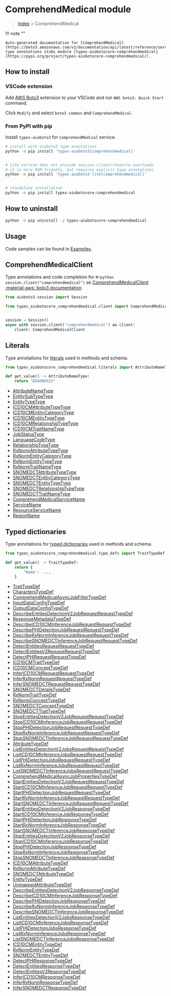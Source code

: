 # ComprehendMedical module

> [Index](../README.md) > ComprehendMedical


!!! note ""

    Auto-generated documentation for [ComprehendMedical](https://boto3.amazonaws.com/v1/documentation/api/latest/reference/services/comprehendmedical.html#ComprehendMedical)
    type annotations stubs module [types-aiobotocore-comprehendmedical](https://pypi.org/project/types-aiobotocore-comprehendmedical/).

## How to install

### VSCode extension

Add [AWS Boto3](https://marketplace.visualstudio.com/items?itemName=Boto3typed.boto3-ide)
extension to your VSCode and run `AWS boto3: Quick Start` command.

Click `Modify` and select `boto3 common` and `ComprehendMedical`.

### From PyPI with pip

Install `types-aioboto3` for `ComprehendMedical` service.

```bash
# install with aioboto3 type annotations
python -m pip install 'types-aioboto3[comprehendmedical]'


# Lite version does not provide session.client/resource overloads
# it is more RAM-friendly, but requires explicit type annotations
python -m pip install 'types-aioboto3-lite[comprehendmedical]'


# standalone installation
python -m pip install types-aiobotocore-comprehendmedical
```



## How to uninstall

```bash
python -m pip uninstall -y types-aiobotocore-comprehendmedical
```

## Usage

Code samples can be found in [Examples](./usage.md).

## ComprehendMedicalClient

Type annotations and code completion for  `#!python session.client("comprehendmedical")` as [ComprehendMedicalClient](./client.md)
[:material-aws: boto3 documentation](https://boto3.amazonaws.com/v1/documentation/api/latest/reference/services/comprehendmedical.html#ComprehendMedical.Client)

```python title="Usage example"
from aioboto3.session import Session

from types_aiobotocore_comprehendmedical.client import ComprehendMedicalClient


session = Session()
async with session.client("comprehendmedical") as client:
    client: ComprehendMedicalClient
```








## Literals

Type annotations for [literals](./literals.md) used in methods and schema.

```python title="Usage example"
from types_aiobotocore_comprehendmedical.literals import AttributeNameType

def get_value() -> AttributeNameType:
    return "DIAGNOSIS"
```

- [AttributeNameType](./literals.md#attributenametype)
- [EntitySubTypeType](./literals.md#entitysubtypetype)
- [EntityTypeType](./literals.md#entitytypetype)
- [ICD10CMAttributeTypeType](./literals.md#icd10cmattributetypetype)
- [ICD10CMEntityCategoryType](./literals.md#icd10cmentitycategorytype)
- [ICD10CMEntityTypeType](./literals.md#icd10cmentitytypetype)
- [ICD10CMRelationshipTypeType](./literals.md#icd10cmrelationshiptypetype)
- [ICD10CMTraitNameType](./literals.md#icd10cmtraitnametype)
- [JobStatusType](./literals.md#jobstatustype)
- [LanguageCodeType](./literals.md#languagecodetype)
- [RelationshipTypeType](./literals.md#relationshiptypetype)
- [RxNormAttributeTypeType](./literals.md#rxnormattributetypetype)
- [RxNormEntityCategoryType](./literals.md#rxnormentitycategorytype)
- [RxNormEntityTypeType](./literals.md#rxnormentitytypetype)
- [RxNormTraitNameType](./literals.md#rxnormtraitnametype)
- [SNOMEDCTAttributeTypeType](./literals.md#snomedctattributetypetype)
- [SNOMEDCTEntityCategoryType](./literals.md#snomedctentitycategorytype)
- [SNOMEDCTEntityTypeType](./literals.md#snomedctentitytypetype)
- [SNOMEDCTRelationshipTypeType](./literals.md#snomedctrelationshiptypetype)
- [SNOMEDCTTraitNameType](./literals.md#snomedcttraitnametype)
- [ComprehendMedicalServiceName](./literals.md#comprehendmedicalservicename)
- [ServiceName](./literals.md#servicename)
- [ResourceServiceName](./literals.md#resourceservicename)
- [RegionName](./literals.md#regionname)




## Typed dictionaries

Type annotations for [typed dictionaries](./type_defs.md) used in methods and schema.

```python title="Usage example"
from types_aiobotocore_comprehendmedical.type_defs import TraitTypeDef

def get_value() -> TraitTypeDef:
    return {
        "Name": ...,
    }
```

- [TraitTypeDef](./type_defs.md#traittypedef)
- [CharactersTypeDef](./type_defs.md#characterstypedef)
- [ComprehendMedicalAsyncJobFilterTypeDef](./type_defs.md#comprehendmedicalasyncjobfiltertypedef)
- [InputDataConfigTypeDef](./type_defs.md#inputdataconfigtypedef)
- [OutputDataConfigTypeDef](./type_defs.md#outputdataconfigtypedef)
- [DescribeEntitiesDetectionV2JobRequestRequestTypeDef](./type_defs.md#describeentitiesdetectionv2jobrequestrequesttypedef)
- [ResponseMetadataTypeDef](./type_defs.md#responsemetadatatypedef)
- [DescribeICD10CMInferenceJobRequestRequestTypeDef](./type_defs.md#describeicd10cminferencejobrequestrequesttypedef)
- [DescribePHIDetectionJobRequestRequestTypeDef](./type_defs.md#describephidetectionjobrequestrequesttypedef)
- [DescribeRxNormInferenceJobRequestRequestTypeDef](./type_defs.md#describerxnorminferencejobrequestrequesttypedef)
- [DescribeSNOMEDCTInferenceJobRequestRequestTypeDef](./type_defs.md#describesnomedctinferencejobrequestrequesttypedef)
- [DetectEntitiesRequestRequestTypeDef](./type_defs.md#detectentitiesrequestrequesttypedef)
- [DetectEntitiesV2RequestRequestTypeDef](./type_defs.md#detectentitiesv2requestrequesttypedef)
- [DetectPHIRequestRequestTypeDef](./type_defs.md#detectphirequestrequesttypedef)
- [ICD10CMTraitTypeDef](./type_defs.md#icd10cmtraittypedef)
- [ICD10CMConceptTypeDef](./type_defs.md#icd10cmconcepttypedef)
- [InferICD10CMRequestRequestTypeDef](./type_defs.md#infericd10cmrequestrequesttypedef)
- [InferRxNormRequestRequestTypeDef](./type_defs.md#inferrxnormrequestrequesttypedef)
- [InferSNOMEDCTRequestRequestTypeDef](./type_defs.md#infersnomedctrequestrequesttypedef)
- [SNOMEDCTDetailsTypeDef](./type_defs.md#snomedctdetailstypedef)
- [RxNormTraitTypeDef](./type_defs.md#rxnormtraittypedef)
- [RxNormConceptTypeDef](./type_defs.md#rxnormconcepttypedef)
- [SNOMEDCTConceptTypeDef](./type_defs.md#snomedctconcepttypedef)
- [SNOMEDCTTraitTypeDef](./type_defs.md#snomedcttraittypedef)
- [StopEntitiesDetectionV2JobRequestRequestTypeDef](./type_defs.md#stopentitiesdetectionv2jobrequestrequesttypedef)
- [StopICD10CMInferenceJobRequestRequestTypeDef](./type_defs.md#stopicd10cminferencejobrequestrequesttypedef)
- [StopPHIDetectionJobRequestRequestTypeDef](./type_defs.md#stopphidetectionjobrequestrequesttypedef)
- [StopRxNormInferenceJobRequestRequestTypeDef](./type_defs.md#stoprxnorminferencejobrequestrequesttypedef)
- [StopSNOMEDCTInferenceJobRequestRequestTypeDef](./type_defs.md#stopsnomedctinferencejobrequestrequesttypedef)
- [AttributeTypeDef](./type_defs.md#attributetypedef)
- [ListEntitiesDetectionV2JobsRequestRequestTypeDef](./type_defs.md#listentitiesdetectionv2jobsrequestrequesttypedef)
- [ListICD10CMInferenceJobsRequestRequestTypeDef](./type_defs.md#listicd10cminferencejobsrequestrequesttypedef)
- [ListPHIDetectionJobsRequestRequestTypeDef](./type_defs.md#listphidetectionjobsrequestrequesttypedef)
- [ListRxNormInferenceJobsRequestRequestTypeDef](./type_defs.md#listrxnorminferencejobsrequestrequesttypedef)
- [ListSNOMEDCTInferenceJobsRequestRequestTypeDef](./type_defs.md#listsnomedctinferencejobsrequestrequesttypedef)
- [ComprehendMedicalAsyncJobPropertiesTypeDef](./type_defs.md#comprehendmedicalasyncjobpropertiestypedef)
- [StartEntitiesDetectionV2JobRequestRequestTypeDef](./type_defs.md#startentitiesdetectionv2jobrequestrequesttypedef)
- [StartICD10CMInferenceJobRequestRequestTypeDef](./type_defs.md#starticd10cminferencejobrequestrequesttypedef)
- [StartPHIDetectionJobRequestRequestTypeDef](./type_defs.md#startphidetectionjobrequestrequesttypedef)
- [StartRxNormInferenceJobRequestRequestTypeDef](./type_defs.md#startrxnorminferencejobrequestrequesttypedef)
- [StartSNOMEDCTInferenceJobRequestRequestTypeDef](./type_defs.md#startsnomedctinferencejobrequestrequesttypedef)
- [StartEntitiesDetectionV2JobResponseTypeDef](./type_defs.md#startentitiesdetectionv2jobresponsetypedef)
- [StartICD10CMInferenceJobResponseTypeDef](./type_defs.md#starticd10cminferencejobresponsetypedef)
- [StartPHIDetectionJobResponseTypeDef](./type_defs.md#startphidetectionjobresponsetypedef)
- [StartRxNormInferenceJobResponseTypeDef](./type_defs.md#startrxnorminferencejobresponsetypedef)
- [StartSNOMEDCTInferenceJobResponseTypeDef](./type_defs.md#startsnomedctinferencejobresponsetypedef)
- [StopEntitiesDetectionV2JobResponseTypeDef](./type_defs.md#stopentitiesdetectionv2jobresponsetypedef)
- [StopICD10CMInferenceJobResponseTypeDef](./type_defs.md#stopicd10cminferencejobresponsetypedef)
- [StopPHIDetectionJobResponseTypeDef](./type_defs.md#stopphidetectionjobresponsetypedef)
- [StopRxNormInferenceJobResponseTypeDef](./type_defs.md#stoprxnorminferencejobresponsetypedef)
- [StopSNOMEDCTInferenceJobResponseTypeDef](./type_defs.md#stopsnomedctinferencejobresponsetypedef)
- [ICD10CMAttributeTypeDef](./type_defs.md#icd10cmattributetypedef)
- [RxNormAttributeTypeDef](./type_defs.md#rxnormattributetypedef)
- [SNOMEDCTAttributeTypeDef](./type_defs.md#snomedctattributetypedef)
- [EntityTypeDef](./type_defs.md#entitytypedef)
- [UnmappedAttributeTypeDef](./type_defs.md#unmappedattributetypedef)
- [DescribeEntitiesDetectionV2JobResponseTypeDef](./type_defs.md#describeentitiesdetectionv2jobresponsetypedef)
- [DescribeICD10CMInferenceJobResponseTypeDef](./type_defs.md#describeicd10cminferencejobresponsetypedef)
- [DescribePHIDetectionJobResponseTypeDef](./type_defs.md#describephidetectionjobresponsetypedef)
- [DescribeRxNormInferenceJobResponseTypeDef](./type_defs.md#describerxnorminferencejobresponsetypedef)
- [DescribeSNOMEDCTInferenceJobResponseTypeDef](./type_defs.md#describesnomedctinferencejobresponsetypedef)
- [ListEntitiesDetectionV2JobsResponseTypeDef](./type_defs.md#listentitiesdetectionv2jobsresponsetypedef)
- [ListICD10CMInferenceJobsResponseTypeDef](./type_defs.md#listicd10cminferencejobsresponsetypedef)
- [ListPHIDetectionJobsResponseTypeDef](./type_defs.md#listphidetectionjobsresponsetypedef)
- [ListRxNormInferenceJobsResponseTypeDef](./type_defs.md#listrxnorminferencejobsresponsetypedef)
- [ListSNOMEDCTInferenceJobsResponseTypeDef](./type_defs.md#listsnomedctinferencejobsresponsetypedef)
- [ICD10CMEntityTypeDef](./type_defs.md#icd10cmentitytypedef)
- [RxNormEntityTypeDef](./type_defs.md#rxnormentitytypedef)
- [SNOMEDCTEntityTypeDef](./type_defs.md#snomedctentitytypedef)
- [DetectPHIResponseTypeDef](./type_defs.md#detectphiresponsetypedef)
- [DetectEntitiesResponseTypeDef](./type_defs.md#detectentitiesresponsetypedef)
- [DetectEntitiesV2ResponseTypeDef](./type_defs.md#detectentitiesv2responsetypedef)
- [InferICD10CMResponseTypeDef](./type_defs.md#infericd10cmresponsetypedef)
- [InferRxNormResponseTypeDef](./type_defs.md#inferrxnormresponsetypedef)
- [InferSNOMEDCTResponseTypeDef](./type_defs.md#infersnomedctresponsetypedef)

